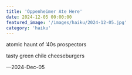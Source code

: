 ```yaml
---
title: 'Oppenheimer Ate Here'
date: 2024-12-05 00:00:00
featured_image: '/images/haiku/2024-12-05.jpg'
category: 'haiku'
---
```

atomic haunt of ‘40s prospectors 

tasty green chile cheeseburgers

—2024-Dec-05